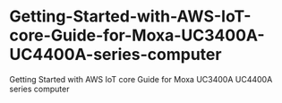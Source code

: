 # Getting-Started-with-AWS-IoT-core-Guide-for-Moxa-UC3400A-UC4400A-series-computer
Getting Started with AWS IoT core Guide for Moxa UC3400A UC4400A series computer
